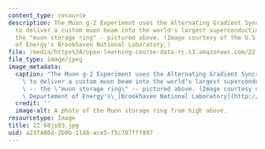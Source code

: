 ```yaml
---
content_type: resource
description: The Muon g-2 Experiment uses the Alternating Gradient Syncrhotron (AGS)
  to deliver a custom muon beam into the world's largest superconducting magnet -
  the "muon storage ring" - pictured above. (Image courtesy of the U.S. Departement
  of Energy's Brookhaven National Laboratory.)
file: /media/https%3A/open-learning-course-data-rc.s3.amazonaws.com/22-68j-superconducting-magnets-spring-2003/a23f486d2b0b1148ace5f5c787fff897_22-68js03.jpg
file_type: image/jpeg
image_metadata:
  caption: "The Muon g-2 Experiment uses the Alternating Gradient Syncrhotron (AGS)\
    \ to deliver a custom muon beam into the world's largest superconducting magnet\
    \ -- the \"muon storage ring\" -- pictured above. (Image courtesy of the U.S.\
    \ Departement of Energy's\_[Brookhaven National Laboratory](http://www.bnl.gov/bnlweb/pubaf/pr/2001/g-2_backgrounder.htm).)"
  credit: ''
  image-alt: A photo of the Muon storage ring from high above.
resourcetype: Image
title: 22-68js03.jpg
uid: a23f486d-2b0b-1148-ace5-f5c787fff897
---
```

